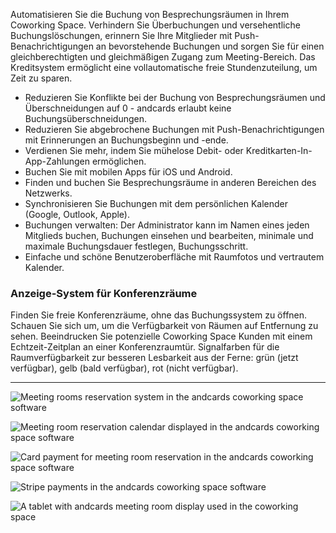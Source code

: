 Automatisieren Sie die Buchung von Besprechungsräumen in Ihrem Coworking Space. Verhindern Sie Überbuchungen und versehentliche Buchungslöschungen, erinnern Sie Ihre Mitglieder mit Push-Benachrichtigungen an bevorstehende Buchungen und sorgen Sie für einen gleichberechtigten und gleichmäßigen Zugang zum Meeting-Bereich. Das Kreditsystem ermöglicht eine vollautomatische freie Stundenzuteilung, um Zeit zu sparen.

- Reduzieren Sie Konflikte bei der Buchung von Besprechungsräumen und Überschneidungen auf 0 - andcards erlaubt keine Buchungsüberschneidungen.
- Reduzieren Sie abgebrochene Buchungen mit Push-Benachrichtigungen mit Erinnerungen an Buchungsbeginn und -ende.
- Verdienen Sie mehr, indem Sie mühelose Debit- oder Kreditkarten-In-App-Zahlungen ermöglichen.
- Buchen Sie mit mobilen Apps für iOS und Android.
- Finden und buchen Sie Besprechungsräume in anderen Bereichen des Netzwerks.
- Synchronisieren Sie Buchungen mit dem persönlichen Kalender (Google, Outlook, Apple).
- Buchungen verwalten: Der Administrator kann im Namen eines jeden Mitglieds buchen, Buchungen einsehen und bearbeiten, minimale und maximale Buchungsdauer festlegen, Buchungsschritt.
- Einfache und schöne Benutzeroberfläche mit Raumfotos und vertrautem Kalender.

### Anzeige-System für Konferenzräume

Finden Sie freie Konferenzräume, ohne das Buchungssystem zu öffnen. Schauen Sie sich um, um die Verfügbarkeit von Räumen auf Entfernung zu sehen. Beeindrucken Sie potenzielle Coworking Space Kunden mit einem Echtzeit-Zeitplan an einer Konferenzraumtür. Signalfarben für die Raumverfügbarkeit zur besseren Lesbarkeit aus der Ferne: grün (jetzt verfügbar), gelb (bald verfügbar), rot (nicht verfügbar).

---

![Meeting rooms reservation system in the andcards coworking space software](https://d7ccq1i35b0cj.cloudfront.net/andcards-bookings-main-light-en-1920-1200.png)

![Meeting room reservation calendar displayed in the andcards coworking space software](https://d7ccq1i35b0cj.cloudfront.net/andcards-bookings-calendar-light-en-1920-1200.png)

![Card payment for meeting room reservation in the andcards coworking space software](https://d7ccq1i35b0cj.cloudfront.net/andcards-bookings-create-payment-methods-card-light-en-1920-1200.png)

![Stripe payments in the andcards coworking space software](https://d7ccq1i35b0cj.cloudfront.net/andcards-bookings-create-pay-with-stripe-light-en-1920-1200.png)

![A tablet with andcards meeting room display used in the coworking space](https://d7ccq1i35b0cj.cloudfront.net/andcards-bookings-room-display-en-1920-1200.png)
